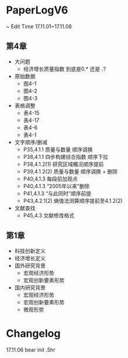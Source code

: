 # PaperLogV6

~ Edit Time 17.11.01~17.11.08

## 第4章
- 大问题
    + 经济增长质量指数 到底是0.* 还是 **.**?
- 原始数据
    + 图4-1
    + 图4-2
    + 图4-3
- 表格调整
    + 表4-15
    + 表4-17
    + 表4-6
    + 表4-1 
- 文字顺序/删减
    + P35,4.1.1 质量与数量 顺序调换
    + P38,4.1.1 四步构建综合指数 顺序下拉
    + P38,4.1.2(1) 研究区域概况顺序提前 
    + P39,4.1.2(2) 质量与数量 顺序调换 + 删除
    + P40,4.1.3 每段前加观点
    + P40,4.1.3 “2005年以来”删除
    + P41,4.1.3 “与此同时”顺序前提
    + P43,4.2.1(2) 熵值法测算顺序提前至4.1.2(2)
- 文献查找
    + P45,4.3 文献修改格式

## 第1章
- 科技创新定义
- 经济增长定义
- 国外研究背景
    + 宏观经济形势
    + 宏观创新要素形势
- 国内研究背景
    + 宏观经济形势
    + 宏观创新要素形势
    + 微观形势
    
# Changelog
17.11.06 bear init .5hr